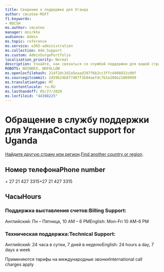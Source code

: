 ```yaml
---
title: Сведения о поддержке для Уганда
author: cmcatee-MSFT
f1.keywords:
- NOCSH
ms.author: cmcatee
manager: mnirkhe
audience: Admin
ms.topic: reference
ms.service: o365-administration
ms.collection: Adm_Support
ms.custom: AdminSurgePortfolio
localization_priority: Normal
description: Узнайте, как связаться со службой поддержки для вашей страны или региона.
ROBOTS: NOINDEX, NOFOLLOW
ms.openlocfilehash: 214f2dc3d2a5eaad297f6b2cc3ffcd408832c00f
ms.sourcegitcommit: 2d59b24b877487f3b84aefdc7b1e200a21009999
ms.translationtype: MT
ms.contentlocale: ru-RU
ms.lasthandoff: 05/27/2020
ms.locfileid: "44388225"
---
```

# <a name="contact-support-for-uganda"></a><span data-ttu-id="0f049-103">Обращение в службу поддержки для Уганда</span><span class="sxs-lookup"><span data-stu-id="0f049-103">Contact support for Uganda</span></span>

<span data-ttu-id="0f049-104">[Найдите другую страну или регион](../contact-support-for-business-products.md).</span><span class="sxs-lookup"><span data-stu-id="0f049-104">[Find another country or region](../contact-support-for-business-products.md).</span></span>

## <a name="phone-number"></a><span data-ttu-id="0f049-105">Номер телефона</span><span class="sxs-lookup"><span data-stu-id="0f049-105">Phone number</span></span>
<span data-ttu-id="0f049-106">+ 27 21 427 3315</span><span class="sxs-lookup"><span data-stu-id="0f049-106">+27 21 427 3315</span></span>

## <a name="hours"></a><span data-ttu-id="0f049-107">Часы</span><span class="sxs-lookup"><span data-stu-id="0f049-107">Hours</span></span>
### <a name="billing-support"></a><span data-ttu-id="0f049-108">Поддержка выставления счетов:</span><span class="sxs-lookup"><span data-stu-id="0f049-108">Billing Support:</span></span>

<span data-ttu-id="0f049-109">Английский: Пн – Пятница, 10 AM – 6 PM</span><span class="sxs-lookup"><span data-stu-id="0f049-109">English: Mon-Fri 10 AM-6 PM</span></span>

### <a name="technical-support"></a><span data-ttu-id="0f049-110">Техническая поддержка:</span><span class="sxs-lookup"><span data-stu-id="0f049-110">Technical Support:</span></span>

<span data-ttu-id="0f049-111">Английский: 24 часа в сутки, 7 дней в неделю</span><span class="sxs-lookup"><span data-stu-id="0f049-111">English: 24 hours a day, 7 days a week</span></span>

<span data-ttu-id="0f049-112">Применяются тарифы на международные звонки</span><span class="sxs-lookup"><span data-stu-id="0f049-112">International call charges apply</span></span>
